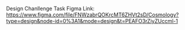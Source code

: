 Design Chanllenge Task Figma Link:
https://www.figma.com/file/FNWzabrQOKrcMT6ZHVt2sD/Cosmology?type=design&node-id=0%3A1&mode=design&t=PEAFO3rZiyZUccml-1
